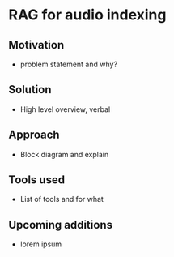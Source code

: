 # RAG for audio indexing

## Motivation
- problem statement and why?

## Solution
- High level overview, verbal

## Approach 
- Block diagram and explain

## Tools used 
- List of tools and for what

## Upcoming additions
- lorem ipsum




